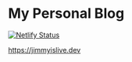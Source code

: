# My Personal Blog

[![Netlify Status](https://api.netlify.com/api/v1/badges/1f9ddd6b-f320-43d4-ae04-b28f9f2cf6a5/deploy-status)](https://app.netlify.com/sites/thirsty-tereshkova-43c3f4/deploys)


https://jimmyislive.dev
